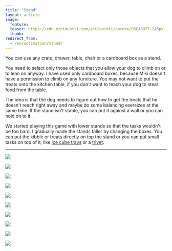 ```yaml
---
title: "Stand"
layout: article
image:
  feature:
  teaser: https://cdn.minimuutti.com/aktivointi/koroke/DSC46977-245px.jpg
  thumb:
redirect_from:
  - /en/activation/stand/
---
```


You can use any crate, drawer, table, chair or a cardboard box as a stand.

You need to select only those objects that you allow your dog to climb on or to lean on anyway. I have used only cardboard boxes, because Miki doesn't have a permission to climb on any furniture. You may not want to put the treats onto the kitchen table, if you don't want to teach your dog to steal food from the table.

The idea is that the dog needs to figure out how to get the treats that he doesn't reach right away and maybe do some balancing exersizes at the same time. If the stand isn't stable, you can put it against a wall or you can hold on to it.

We started playing this game with lower stands so that the tasks wouldn't be too hard. I gradually made the stands taller by changing the boxes. You can put the kibble or treats directly on top the stand or you can put small tasks on top of it, like [ice cube trays](/en/brain-games/ice-cube-trays/) or a [trivet](/en/brain-games/trivet/).

---

![](https://cdn.minimuutti.com/aktivointi/jaapalamuotit/DSC46867-800px.jpg)

![](https://cdn.minimuutti.com/aktivointi/jaapalamuotit/DSC46872-800px.jpg)

![](https://cdn.minimuutti.com/aktivointi/koroke/DSC46941-800px.jpg)

![](https://cdn.minimuutti.com/aktivointi/jaapalamuotit/DSC46898-800px.jpg)

![](https://cdn.minimuutti.com/aktivointi/jaapalamuotit/DSC46904-800px.jpg)

![](https://cdn.minimuutti.com/aktivointi/koroke/DSC46977-800px.jpg)

![](https://cdn.minimuutti.com/aktivointi/koroke/DSC46979-800px.jpg)

![](https://cdn.minimuutti.com/aktivointi/koroke/DSC46967-800px.jpg)

![](https://cdn.minimuutti.com/aktivointi/koroke/DSC48531-800px.jpg)

![](https://cdn.minimuutti.com/aktivointi/koroke/DSC48532-800px.jpg)
